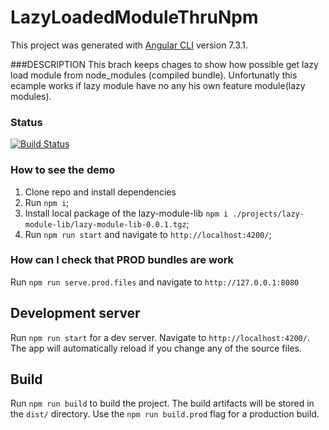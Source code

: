 # LazyLoadedModuleThruNpm

This project was generated with [Angular CLI](https://github.com/angular/angular-cli) version 7.3.1.

###DESCRIPTION
This brach keeps chages to show how possible get lazy load module from node_modules (compiled bundle).
Unfortunatly this ecample works if lazy module have no any his own feature module(lazy modules).

### Status
[![Build Status](https://travis-ci.org/banzayche/AngularNpmLazyModule.svg?branch=master)](https://travis-ci.org/banzayche/AngularNpmLazyModule)

### How to see the demo
1. Clone repo and install dependencies
  1. Run `npm i`;
  2. Install local package of the lazy-module-lib `npm i ./projects/lazy-module-lib/lazy-module-lib-0.0.1.tgz`;
2. Run `npm run start` and navigate to `http://localhost:4200/`;

### How can I check that PROD bundles are work
Run `npm run serve.prod.files` and navigate to `http://127.0.0.1:8080`

## Development server
Run `npm run start` for a dev server. Navigate to `http://localhost:4200/`. The app will automatically reload if you change any of the source files.

## Build
Run `npm run build` to build the project. The build artifacts will be stored in the `dist/` directory. Use the `npm run build.prod` flag for a production build.

